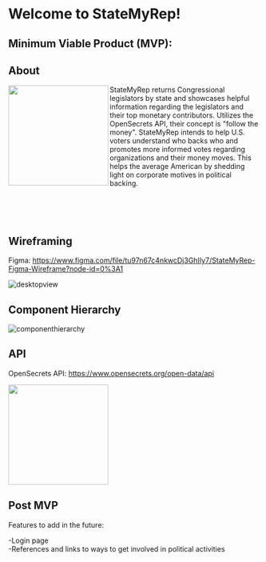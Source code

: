 # Welcome to StateMyRep!

## Minimum Viable Product (MVP):

## About

<img align="left" width="200px" src="https://user-images.githubusercontent.com/78067505/180959156-b639849c-252b-4e03-b021-08b900cf5bb1.png" />

StateMyRep returns Congressional legislators by state and showcases helpful information regarding the legislators and their top monetary contributors. Utilizes the OpenSecrets API, their concept is "follow the money". StateMyRep intends to help U.S. voters understand who backs who and promotes more informed votes regarding organizations and their money moves. This helps the average American by shedding light on corporate motives in political backing.

<br>
<br>
<br>

## Wireframing

Figma: https://www.figma.com/file/tu97n67c4nkwcDj3GhIIy7/StateMyRep-Figma-Wireframe?node-id=0%3A1

![desktopview](https://user-images.githubusercontent.com/78067505/180966243-80691d95-213a-48a8-872d-5c3c2d8c0b6f.PNG)

## Component Hierarchy

![componenthierarchy](https://user-images.githubusercontent.com/78067505/180966886-bcf93952-1ebe-45df-8d0a-c703793992cd.PNG)


## API

OpenSecrets API: https://www.opensecrets.org/open-data/api

<img width="200px" src="https://cdn1.opensecrets.org/rails-assets/production/assets/logo2019-2-69ab7d41ab8dc6195363228b2092d7e6897a7997d79b549e0f6d2f5767ce947c.png" />

## Post MVP
Features to add in the future:

-Login page
<br>
-References and links to ways to get involved in political activities

